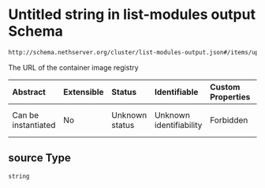 # Untitled string in list-modules output Schema

```txt
http://schema.nethserver.org/cluster/list-modules-output.json#/items/updates/items/properties/source
```

The URL of the container image registry

| Abstract            | Extensible | Status         | Identifiable            | Custom Properties | Additional Properties | Access Restrictions | Defined In                                                                            |
| :------------------ | :--------- | :------------- | :---------------------- | :---------------- | :-------------------- | :------------------ | :------------------------------------------------------------------------------------ |
| Can be instantiated | No         | Unknown status | Unknown identifiability | Forbidden         | Allowed               | none                | [list-modules-output.json\*](cluster/list-modules-output.json "open original schema") |

## source Type

`string`
